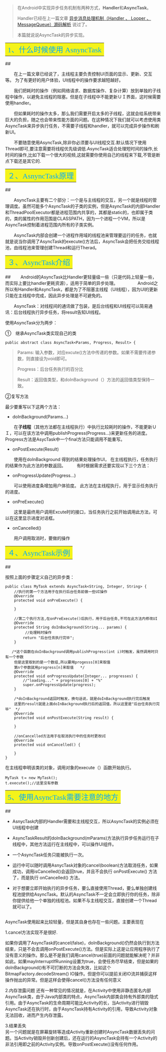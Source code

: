 

> 在Android中实现异步任务机制有两种方式，**Handler**和**AsyncTask**。 
> 
> Handler已经在上一篇文章 [异步消息处理机制（Handler 、 Looper 、MessageQueue）源码解析](http://blog.csdn.net/amazing7/article/details/51424038#reply) 说过了。
> 
> 本篇就说说AsyncTask的异步实现。

<table>
<tr>
<td bgcolor=#f4f31a>
<font color=#00aaff size=5 face="微软雅黑">
 1、什么时候使用 AsnyncTask
 </font>
</td>
</tr>
</table>
##  

　　在上一篇文章已经说了，主线程主要负责控制UI页面的显示、更新、交互等。  为了有更好的用户体验，UI线程中的操作要求越短越好。

　　我们把耗时的操作（例如网络请求、数据库操作、复杂计算）放到单独的子线程中操作，以避免主线程的阻塞。但是在子线程中不能更新ＵＩ界面，这时候需要使用handler。

　　但如果耗时的操作太多，那么我们需要开启太多的子线程，这就会给系统带来巨大的负担，随之也会带来性能方面的问题。在这种情况下我们就可以考虑使用类AsyncTask来异步执行任务，不需要子线程和handler，就可以完成异步操作和刷新UI。


　　不要随意使用AsyncTask,除非你必须要与UI线程交互.默认情况下使用Thread即可,要注意需要将线程优先级调低.AsyncTask适合处理短时间的操作,长时间的操作,比如下载一个很大的视频,这就需要你使用自己的线程来下载,不管是断点下载还是其它的.

<table>
<tr>
<td bgcolor=#f4f31a>
<font color=#00aaff size=5 face="微软雅黑">
 ２、AsnyncTask原理
 </font>
</td>
</tr>
</table>
##  

　　AsyncTask主要有二个部分：一个是与主线程的交互，另一个就是线程的管理调度。虽然可能多个AsyncTask的子类的实例，但是AsyncTask的内部Handler和ThreadPoolExecutor都是进程范围内共享的，其都是static的，也即属于类的，类的属性的作用范围是CLASSPATH，因为一个进程一个VM，所以是AsyncTask控制着进程范围内所有的子类实例。　

　　AsyncTask内部会创建一个进程作用域的线程池来管理要运行的任务，也就就是说当你调用了AsyncTask的execute()方法后，AsyncTask会把任务交给线程池，由线程池来管理创建Thread和运行Therad。

<table>
<tr>
<td bgcolor=#f4f31a>
<font color=#00aaff size=5 face="微软雅黑">
 ３、AsyncTask介绍
 </font>
</td>
</tr>
</table>
## 
　　Android的AsyncTask比Handler更轻量级一些（只是代码上轻量一些，而实际上要比handler更耗资源），适用于简单的异步处理。
　　
　　Android之所以有Handler和AsyncTask，都是为了不阻塞主线程（UI线程），因为UI的更新只能在主线程中完成，因此异步处理是不可避免的。

　　AsyncTask：对线程间的通讯做了包装，是后台线程和UI线程可以简易通讯：后台线程执行异步任务，将result告知UI线程。

使用AsyncTask分为两步：　

①　继承AsyncTask类实现自己的类

```
public abstract class AsyncTask<Params, Progress, Result> {
```

> Params: 输入参数，对应excute()方法中传递的参数。如果不需要传递参数，则直接设为void即可。
> 
> Progress：后台任务执行的百分比
> 
> Result：返回值类型，和doInBackground（）方法的返回值类型保持一致。

②复写方法

 最少要重写以下这两个方法：

 - doInBackground(Params…) 

　　在**子线程**（其他方法都在主线程执行）中执行比较耗时的操作，不能更新ＵＩ，可以在该方法中调用publishProgress(Progress…)来更新任务的进度。Progress方法是AsycTask中一个final方法只能调用不能重写。

 - onPostExecute(Result)

　　使用在doInBackground 得到的结果处理操作UI， 在主线程执行，任务执行的结果作为此方法的参数返回。
　　
有时根据需求还要实现以下三个方法：

 - onProgressUpdate(Progress…) 

　　可以使用进度条增加用户体验度。 此方法在主线程执行，用于显示任务执行的进度。

 - onPreExecute()

　　这里是最终用户调用Excute时的接口，当任务执行之前开始调用此方法，可以在这里显示进度对话框。

 - onCancelled()  

　　用户调用取消时，要做的操作


<table>
<tr>
<td bgcolor=#f4f31a>
<font color=#00aaff size=5 face="微软雅黑">
 ４、AsyncTask示例
 </font>
</td>
</tr>
</table>
## 

按照上面的步骤定义自己的异步类：

```
public class MyTask extends AsyncTask<String, Integer, String> {  
    //执行的第一个方法用于在执行后台任务前做一些UI操作  
    @Override  
    protected void onPreExecute() {  
       
    }  
   
    //第二个执行方法,在onPreExecute()后执行，用于后台任务,不可在此方法内修改UI
    @Override  
    protected String doInBackground(String... params) {  
         //处理耗时操作
        return "后台任务执行完毕";  
    }  
      
   /*这个函数在doInBackground调用publishProgress(int i)时触发，虽然调用时只有一个参数  
    但是这里取到的是一个数组,所以要用progesss[0]来取值  
    第n个参数就用progress[n]来取值   */
    @Override  
    protected void onProgressUpdate(Integer... progresses) {  
    	//"loading..." + progresses[0] + "%"
        super.onProgressUpdate(progress);  
    }  
      
    /*doInBackground返回时触发，换句话说，就是doInBackground执行完后触发  
    这里的result就是上面doInBackground执行后的返回值，所以这里是"后台任务执行完毕"  */
    @Override  
    protected void onPostExecute(String result) { 
    	
    }  
      
    //onCancelled方法用于在取消执行中的任务时更改UI  
    @Override  
    protected void onCancelled() {  
    	
    }  
}
```

在主线程申明该类的对象，调用对象的execute（）函数开始执行。

```
MyTask ｔ= new MyTask();
t.execute();//这里没有参数
```

<table>
<tr>
<td bgcolor=#f4f31a>
<font color=#00aaff size=5 face="微软雅黑">
 5、使用AsyncTask需要注意的地方
 </font>
</td>
</tr>
</table>
## 

 - AsnycTask内部的Handler需要和主线程交互，所以AsyncTask的实例必须在UI线程中创建

 - AsyncTaskResult的doInBackground(mParams)方法执行异步任务运行在子线程中，其他方法运行在主线程中，可以操作UI组件。

 - 一个AsyncTask任务只能被执行一次。

 - 运行中可以随时调用AsnycTask对象的cancel(boolean)方法取消任务，如果成功，调用isCancelled()会返回true，并且不会执行 onPostExecute() 方法了，而是执行 onCancelled() 方法。

 - 对于想要立即开始执行的异步任务，要么直接使用Thread，要么单独创建线程池提供给AsyncTask。默认的AsyncTask不一定会立即执行你的任务，除非你提供给他一个单独的线程池。如果不与主线程交互，直接创建一个Thread就可以了。

##

AsyncTask使用起来比较轻量，但是其自身也存在一些问题。主要表现在 

  1.cancel方法实现不是很好.

  如果你调用了AsyncTask的cancel(false)，doInBackground()仍然会执行到方法结束，只是不会去调用onPostExecute()方法。但是实际上这是让应用程序执行了没有意义的操作。那么是不是我们调用cancel(true)前面的问题就能解决呢？并非如此。如果mayInterruptIfRunning设置为true，会使任务尽早结束，但是如果的doInBackground()有不可打断的方法会失效，比如这个BitmapFactory.decodeStream()
  IO操作。但是你可以提前关闭IO流并捕获这样操作抛出的异常。但是这样会使得cancel()方法没有任何意义 

  2.内存泄露问题 
  还有一种常见的情况就是，在Activity中使用非静态匿名内部AsyncTask类，由于Java内部类的特点，AsyncTask内部类会持有外部类的隐式引用。由于AsyncTask的生命周期可能比Activity的长，当Activity进行销毁AsyncTask还在执行时，由于AsyncTask持有Activity的引用，导致Activity对象无法回收，进而产生内存泄露。
  
  3.结果丢失  
    另一个问题就是在屏幕旋转等造成Activity重新创建时AsyncTask数据丢失的问题。当Activity销毁并创新创建后，还在运行的AsyncTask会持有一个Activity的非法引用即之前的Activity实例。导致onPostExecute()没有任何作用。
